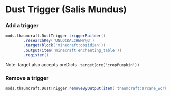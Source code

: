 # Dust Trigger (Salis Mundus)

### Add a trigger

```groovy
mods.thaumcraft.DustTrigger.triggerBuilder()
        .researchKey('UNLOCKALCHEMY@3')
        .target(block('minecraft:obsidian'))
        .output(item('minecraft:enchanting_table'))
        .register()
```

Note: target also accepts oreDicts ``.target(ore('cropPumpkin'))``

### Remove a trigger

```groovy
mods.thaumcraft.DustTrigger.removeByOutput(item('thaumcraft:arcane_workbench'))
```
